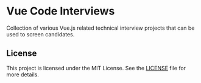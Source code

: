 # Vue Code Interviews

Collection of various Vue.js related technical interview projects that can be used to screen candidates.

## License

This project is licensed under the MIT License. See the [LICENSE](LICENSE) file for more details.
